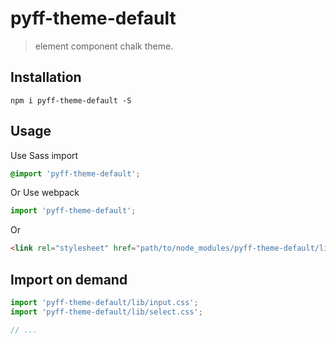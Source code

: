 # pyff-theme-default
> element component chalk theme.


## Installation
```shell
npm i pyff-theme-default -S
```

## Usage

Use Sass import
```css
@import 'pyff-theme-default';
```

Or Use webpack
```javascript
import 'pyff-theme-default';
```

Or
```html
<link rel="stylesheet" href="path/to/node_modules/pyff-theme-default/lib/index.scss">
```

##  Import on demand
```javascript
import 'pyff-theme-default/lib/input.css';
import 'pyff-theme-default/lib/select.css';

// ...
```
